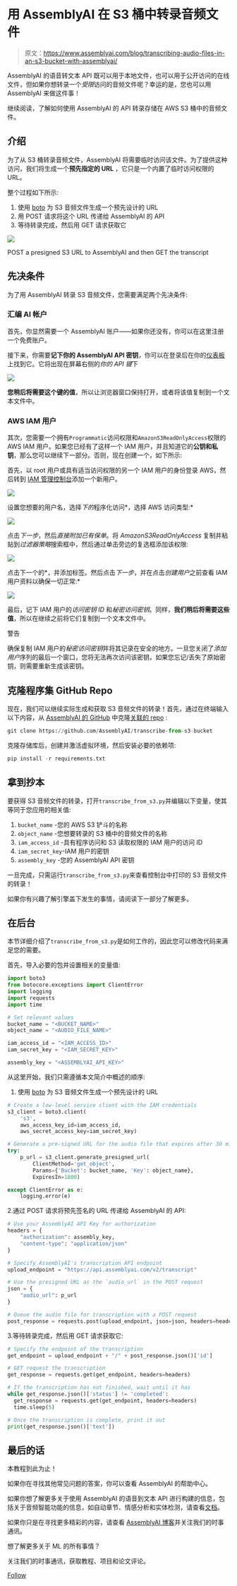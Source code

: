 # 用 AssemblyAI 在 S3 桶中转录音频文件

> 原文：<https://www.assemblyai.com/blog/transcribing-audio-files-in-an-s3-bucket-with-assemblyai/>

AssemblyAI 的语音转文本 API 既可以用于本地文件，也可以用于公开访问的在线文件，但如果你想转录一个*受限*访问的音频文件呢？幸运的是，您也可以用 AssemblyAI 来做这件事！

继续阅读，了解如何使用 AssemblyAI 的 API 转录存储在 AWS S3 桶中的音频文件。

## 介绍

为了从 S3 桶转录音频文件，AssemblyAI 将需要临时访问该文件。为了提供这种访问，我们将生成一个**预先指定的 URL** ，它只是一个内置了临时访问权限的 URL。

整个过程如下所示:

1.  使用 [boto](http://boto.cloudhackers.com/en/latest/) 为 S3 音频文件生成一个预先设计的 URL
2.  用 POST 请求将这个 URL 传递给 AssemblyAI 的 API
3.  等待转录完成，然后用 GET 请求获取它

![](img/73c313d79986a0a2f94ca6bf9f11c63e.png)

POST a presigned S3 URL to AssemblyAI and then GET the transcript

## 先决条件

为了用 AssemblyAI 转录 S3 音频文件，您需要满足两个先决条件:

### 汇编 AI 帐户

首先，你显然需要一个 AssemblyAI 账户——如果你还没有，你可以在这里注册一个免费账户。

接下来，你需要**记下你的 AssemblyAI API 密钥**，你可以在登录后在你的[仪表板](https://app.assemblyai.com/)上找到它。它将出现在屏幕右侧的*你的 API 键*下

![](img/dc87965729435c4ab6f5d440a75a37dd.png)

**您稍后将需要这个键的值**，所以让浏览器窗口保持打开，或者将该值复制到一个文本文件中。

### AWS IAM 用户

其次，您需要一个拥有`Programmatic`访问权限和`AmazonS3ReadOnlyAccess`权限的 AWS IAM 用户。如果您已经有了这样一个 IAM 用户，并且知道它的**公钥和私钥**，那么您可以继续下一部分。否则，现在创建一个，如下所示:

首先，以 root 用户或具有适当访问权限的另一个 IAM 用户的身份登录 AWS，然后转到 [IAM 管理控制台](https://us-east-1.console.aws.amazon.com/iamv2/home#/users)添加一个新用户。

![](img/0a6a1fb22ffaaa251f616fea7996ead4.png)

设置您想要的用户名，选择*下的*程序化访问*，选择 AWS 访问类型:*

![](img/4d3cf352f932c45ddd17793381874047.png)

点击*下一步*，然后*直接附加已有保单*。将 *AmazonS3ReadOnlyAccess* 复制并粘贴到*过滤器策略*搜索框中，然后通过单击旁边的复选框添加该权限:

![](img/48fc4ab25d8af33558a2175f24f4369f.png)

点击下一个的*，并添加标签。然后点击*下一步*，并在点击*创建用户*之前查看 IAM 用户资料以确保一切正常:*

![](img/40f53afab80ec7fcdca854773b7ff793.png)

最后，记下 IAM 用户的*访问密钥 ID* 和*秘密访问密钥*。同样，**我们稍后将需要这些值**，所以在继续之前将它们复制到一个文本文件中。

警告

确保复制 IAM 用户的*秘密访问密钥*并将其记录在安全的地方。一旦您关闭了*添加用户*序列的最后一个窗口，您将无法再次访问该密钥，如果您忘记/丢失了原始密钥，则需要重新生成该密钥。

## 克隆程序集 GitHub Repo

现在，我们可以继续实际生成和获取 S3 音频文件的转录！首先，通过在终端输入以下内容，从 [AssemblyAI 的 GitHub](https://github.com/AssemblyAI) 中克隆[关联的 repo](https://github.com/AssemblyAI/transcribe-from-s3-bucket) :

```py
git clone https://github.com/AssemblyAI/transcribe-from-s3-bucket
```

克隆存储库后，创建并激活虚拟环境，然后安装必要的依赖项:

```py
pip install -r requirements.txt
```

## 拿到抄本

要获得 S3 音频文件的转录，打开`transcribe_from_s3.py`并编辑以下变量，使其等同于您应用的相关值:

1.  `bucket_name` -您的 AWS S3 铲斗的名称
2.  `object_name` -您想要转录的 S3 桶中的音频文件的名称
3.  `iam_access_id` -具有程序访问和 S3 读取权限的 IAM 用户的访问 ID
4.  `iam_secret_key`-IAM 用户的密钥
5.  `assembly_key` -您的 AssemblyAI API 密钥

一旦完成，只需运行`transcribe_from_s3.py`来查看控制台中打印的 S3 音频文件的转录！

如果你有兴趣了解引擎盖下发生的事情，请阅读下一部分了解更多。

## 在后台

本节详细介绍了`transcribe_from_s3.py`是如何工作的，因此您可以修改代码来满足您的需要。

首先，导入必要的包并设置相关的变量值:

```py
import boto3
from botocore.exceptions import ClientError
import logging
import requests
import time

# Set relevant values
bucket_name = "<BUCKET_NAME>"
object_name = "<AUDIO_FILE_NAME>"

iam_access_id = "<IAM_ACCESS_ID>"
iam_secret_key = "<IAM_SECRET_KEY>"

assembly_key = "<ASSEMBLYAI_API_KEY>"
```

从这里开始，我们只需遵循本文简介中概述的顺序:

1.  使用 [boto](http://boto.cloudhackers.com/en/latest/) 为 S3 音频文件生成一个预先设计的 URL

```py
# Create a low-level service client with the IAM credentials
s3_client = boto3.client(
    's3', 
    aws_access_key_id=iam_access_id,
    aws_secret_access_key=iam_secret_key)

# Generate a pre-signed URL for the audio file that expires after 30 minutes
try:
    p_url = s3_client.generate_presigned_url(
        ClientMethod='get_object',
        Params={'Bucket': bucket_name, 'Key': object_name},
        ExpiresIn=1800)

except ClientError as e:
    logging.error(e)
```

2.通过 POST 请求将预先签名的 URL 传递给 AssemblyAI 的 API:

```py
# Use your AssemblyAI API Key for authorization
headers = {
    "authorization": assembly_key,
    "content-type": "application/json"
}

# Specify AssemblyAI's transcription API endpoint
upload_endpoint = "https://api.assemblyai.com/v2/transcript"

# Use the presigned URL as the `audio_url` in the POST request
json = {
    "audio_url": p_url
}

# Queue the audio file for transcription with a POST request
post_response = requests.post(upload_endpoint, json=json, headers=headers)
```

3.等待转录完成，然后用 GET 请求获取它:

```py
# Specify the endpoint of the transcription
get_endpoint = upload_endpoint + "/" + post_response.json()['id']

# GET request the transcription
get_response = requests.get(get_endpoint, headers=headers)

# If the transcription has not finished, wait until it has
while get_response.json()['status'] != 'completed':
  get_response = requests.get(get_endpoint, headers=headers)
  time.sleep(5)

# Once the transcription is complete, print it out
print(get_response.json()['text'])
```

## 最后的话

本教程到此为止！

如果你在寻找其他常见问题的答案，你可以查看 AssemblyAI 的帮助中心。

如果你想了解更多关于使用 AssemblyAI 的语音到文本 API 进行构建的信息，包括关于音频智能功能的信息，如自动章节、情感分析和实体检测，请查看[文档](https://docs.assemblyai.com/)。

如果你只是在寻找更多精彩的内容，请查看 [AssemblyAI 博客](https://www.assemblyai.com/blog)并关注我们的时事通讯。

想了解更多关于 ML 的所有事情？

关注我们的时事通讯，获取教程、项目和论文评论。

[Follow](https://assemblyai.us17.list-manage.com/subscribe?u=cb9db7b18b274c2d402a56c5f&id=2116bf7c68)